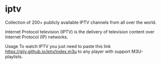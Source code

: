 # iptv
Collection of 200+ publicly available IPTV channels from all over the world.

Internet Protocol television (IPTV) is the delivery of television content over Internet Protocol (IP) networks.

Usage
To watch IPTV you just need to paste this link https://gijy.github.io/iptv/index.m3u to any player with support M3U-playlists.
